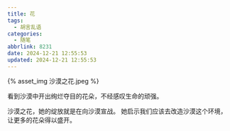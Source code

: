 ```yaml
---
title: 花
tags:
  - 胡言乱语
categories:
  - 随笔
abbrlink: 8231
date: 2024-12-21 12:55:53
updated: 2024-12-21 12:55:53
---
```


{% asset_img 沙漠之花.jpeg %}

看到沙漠中开出绚烂夺目的花朵，不经感叹生命的顽强。

沙漠之花，她的绽放就是在向沙漠宣战。
她启示我们应该去改造沙漠这个环境，让更多的花朵得以盛开。
